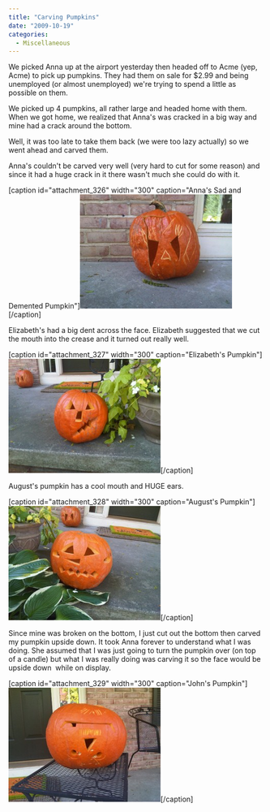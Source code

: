 ```yaml
---
title: "Carving Pumpkins"
date: "2009-10-19"
categories: 
  - Miscellaneous
---
```


We picked Anna up at the airport yesterday then headed off to Acme (yep, Acme) to pick up pumpkins. They had them on sale for $2.99 and being unemployed (or almost unemployed) we're trying to spend a little as possible on them.

We picked up 4 pumpkins, all rather large and headed home with them. When we got home, we realized that Anna's was cracked in a big way and mine had a crack around the bottom.

Well, it was too late to take them back (we were too lazy actually) so we went ahead and carved them.

Anna's couldn't be carved very well (very hard to cut for some reason) and since it had a huge crack in it there wasn't much she could do with it.

\[caption id="attachment\_326" width="300" caption="Anna's Sad and Demented Pumpkin"\]![Anna's Sad and Demented Pumpkin](images/Pumpkin-Anna-300x225.jpg "Anna's Sad and Demented Pumpkin")\[/caption\]

Elizabeth's had a big dent across the face. Elizabeth suggested that we cut the mouth into the crease and it turned out really well.

\[caption id="attachment\_327" width="300" caption="Elizabeth's Pumpkin"\]![Elizabeth's Pumpkin](images/Pumkpin-Elizabeth-300x225.jpg "Elizabeth's Pumpkin")\[/caption\]

August's pumpkin has a cool mouth and HUGE ears.

\[caption id="attachment\_328" width="300" caption="August's Pumpkin"\]![August's Pumpkin](images/Pumpkin-August-300x225.jpg "August's Pumpkin")\[/caption\]

Since mine was broken on the bottom, I just cut out the bottom then carved my pumpkin upside down. It took Anna forever to understand what I was doing. She assumed that I was just going to turn the pumpkin over (on top of a candle) but what I was really doing was carving it so the face would be upside down  while on display.

\[caption id="attachment\_329" width="300" caption="John's Pumpkin"\]![John's Pumpkin](images/Pumpkin-John-300x225.jpg "John's Pumpkin")\[/caption\]

